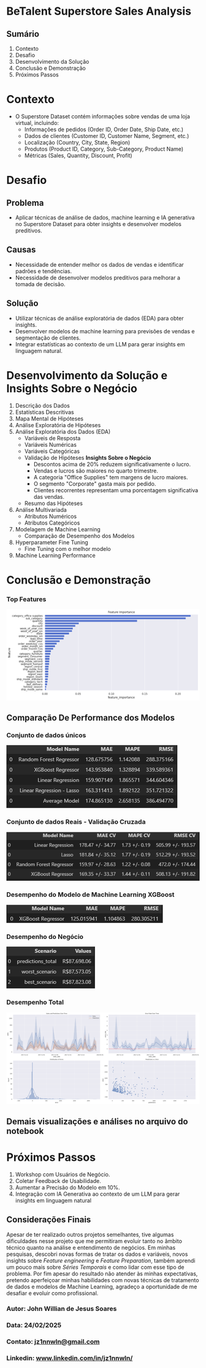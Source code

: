 # BeTalent Superstore Sales Analysis

## Sumário
1. Contexto
2. Desafio
3. Desenvolvimento da Solução
4. Conclusão e Demonstração
5. Próximos Passos

# **Contexto**
- O Superstore Dataset contém informações sobre vendas de uma loja virtual, incluindo:
  - Informações de pedidos (Order ID, Order Date, Ship Date, etc.)
  - Dados de clientes (Customer ID, Customer Name, Segment, etc.)
  - Localização (Country, City, State, Region)
  - Produtos (Product ID, Category, Sub-Category, Product Name)
  - Métricas (Sales, Quantity, Discount, Profit)

# **Desafio**
## Problema
- Aplicar técnicas de análise de dados, machine learning e IA generativa no Superstore Dataset para obter insights e desenvolver modelos preditivos.

## Causas
- Necessidade de entender melhor os dados de vendas e identificar padrões e tendências.
- Necessidade de desenvolver modelos preditivos para melhorar a tomada de decisão.

## Solução
- Utilizar técnicas de análise exploratória de dados (EDA) para obter insights.
- Desenvolver modelos de machine learning para previsões de vendas e segmentação de clientes.
- Integrar estatísticas ao contexto de um LLM para gerar insights em linguagem natural.

# **Desenvolvimento da Solução e Insights Sobre o Negócio**
1. Descrição dos Dados
2. Estatísticas Descritivas
3. Mapa Mental de Hipóteses
4. Análise Exploratória de Hipóteses
5. Análise Exploratória dos Dados (EDA)
   - Variáveis de Resposta
   - Variáveis Numéricas
   - Variáveis Categóricas
   - Validação de Hipóteses **Insights Sobre o Negócio**
     - Descontos acima de 20% reduzem significativamente o lucro.
     - Vendas e lucros são maiores no quarto trimestre.
     - A categoria "Office Supplies" tem margens de lucro maiores.
     - O segmento "Corporate" gasta mais por pedido.
     - Clientes recorrentes representam uma porcentagem significativa das vendas.
   - Resumo das Hipóteses
6. Análise Multivariada
   - Atributos Numéricos
   - Atributos Categóricos
7. Modelagem de Machine Learning
   - Comparação de Desempenho dos Modelos
8. Hyperparameter Fine Tuning
   - Fine Tuning com o melhor modelo
9. Machine Learning Performance

# **Conclusão e Demonstração**
### Top Features
![features](/img/features.png)

## Comparação De Performance dos Modelos
### Conjunto de dados únicos
![singlePerformance](/img/single-performance.png)

### Conjunto de dados Reais - Validação Cruzada
![crossValidation](/img/cross-validation.png)

### Desempenho do Modelo de Machine Learning XGBoost
![xgboost](/img/xgboost.png)

### Desempenho do Negócio
![businessPerformance](/img/business-performance.png)

### Desempenho Total
![modelPerformance](/img/model-performance.png)

## Demais visualizações e análises no arquivo do notebook

# **Próximos Passos**
1. Workshop com Usuários de Negócio.
2. Coletar Feedback de Usabilidade.
3. Aumentar a Precisão do Modelo em 10%.
4. Integração com IA Generativa ao contexto de um LLM para gerar insights em linguagem natural

## Considerações Finais
Apesar de ter realizado outros projetos semelhantes, tive algumas dificuldades nesse projeto que me permitiram evoluir tanto no âmbito técnico quanto na análise e entendimento de negócios. Em minhas pesquisas, descobri novas formas de tratar os dados e variáveis, novos insights sobre *Feature engineering* e *Feature Preparation*, também aprendi um pouco mais sobre *Séries Temporais* e como lidar com esse tipo de problema. Por fim apesar do resultado não atender às minhas expectativas, pretendo aperfeiçoar minhas habilidades com novas técnicas de tratamento de dados e modelos de Machine Learning, agradeço a oportunidade de me desafiar e evoluir como profissional.

### Autor: John Willian de Jesus Soares
### Data: 24/02/2025
### Contato: jz1nnwln@gmail.com
### Linkedin: www.linkedin.com/in/jz1nnwln/
